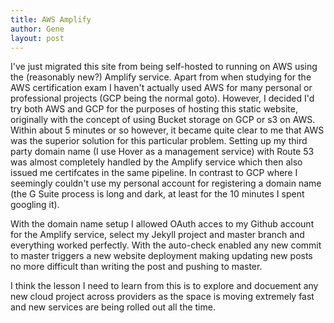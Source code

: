 ```yaml
---
title: AWS Amplify
author: Gene
layout: post
---
```


I've just migrated this site from being self-hosted to running on AWS using the (reasonably new?) Amplify service. Apart from when studying for the AWS certification exam I haven't actually used AWS for many personal or professional projects (GCP being the normal goto). 
However, I decided I'd try both AWS and GCP for the purposes of hosting this static website, originally with the concept of using Bucket storage on GCP or s3 on AWS. 
Within about 5 minutes or so however, it became quite clear to me that AWS was the superior solution for this particular problem. 
Setting up my third party domain name (I use Hover as a management service) with Route 53 was almost completely handled by the Amplify service which then also issued me certifcates in the same pipeline.
In contrast to GCP where I seemingly couldn't use my personal account for registering a domain name (the G Suite process is long and dark, at least for the 10 minutes I spent googling it).

With the domain name setup I allowed OAuth acces to my Github account for the Amplify service, select my Jekyll project and master branch and everything worked perfectly. With the auto-check enabled any new commit to master triggers a new website deployment making updating new posts no more difficult than writing the post and pushing to master.

I think the lesson I need to learn from this is to explore and docuement any new cloud project across providers as the space is moving extremely fast and new services are being rolled out all the time.

